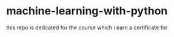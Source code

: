 # machine-learning-with-python
this repo is dedcated for the course which i earn a certificate for 
